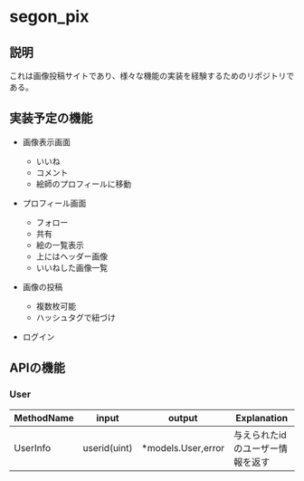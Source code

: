 # segon_pix

## 説明
これは画像投稿サイトであり、様々な機能の実装を経験するためのリポジトリである。

## 実装予定の機能
- 画像表示画面
    - いいね
    - コメント
    - 絵師のプロフィールに移動 

- プロフィール画面
    - フォロー
    - 共有
    - 絵の一覧表示
    - 上にはヘッダー画像
    - いいねした画像一覧

- 画像の投稿
    - 複数枚可能
    - ハッシュタグで紐づけ


- ログイン


## APIの機能

### User

| MethodName| input       |output            |Explanation                   |
|-----------|-------------|------------------|------------------------------| 
|UserInfo   | userid(uint)|*models.User,error|与えられたidのユーザー情報を返す|
